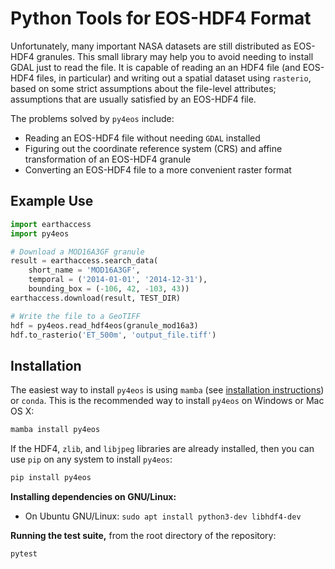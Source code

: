 Python Tools for EOS-HDF4 Format
================================

Unfortunately, many important NASA datasets are still distributed as EOS-HDF4 granules. This small library may help you to avoid needing to install GDAL just to read the file. It is capable of reading an an HDF4 file (and EOS-HDF4 files, in particular) and writing out a spatial dataset using `rasterio`, based on some strict assumptions about the file-level attributes; assumptions that are usually satisfied by an EOS-HDF4 file.

The problems solved by `py4eos` include:

- Reading an EOS-HDF4 file without needing `GDAL` installed
- Figuring out the coordinate reference system (CRS) and affine transformation of an EOS-HDF4 granule
- Converting an EOS-HDF4 file to a more convenient raster format


Example Use
-----------

```python
import earthaccess
import py4eos

# Download a MOD16A3GF granule
result = earthaccess.search_data(
    short_name = 'MOD16A3GF',
    temporal = ('2014-01-01', '2014-12-31'),
    bounding_box = (-106, 42, -103, 43))
earthaccess.download(result, TEST_DIR)

# Write the file to a GeoTIFF
hdf = py4eos.read_hdf4eos(granule_mod16a3)
hdf.to_rasterio('ET_500m', 'output_file.tiff')
```


Installation
------------

The easiest way to install `py4eos` is using `mamba` (see [installation instructions](https://github.com/conda-forge/miniforge#mambaforge)) or `conda`. This is the recommended way to install `py4eos` on Windows or Mac OS X:

```sh
mamba install py4eos
```

If the HDF4, `zlib`, and `libjpeg` libraries are already installed, then you can use `pip` on any system to install `py4eos`:

```sh
pip install py4eos
```

**Installing dependencies on GNU/Linux:**

- On Ubuntu GNU/Linux: `sudo apt install python3-dev libhdf4-dev`

**Running the test suite,** from the root directory of the repository:

```sh
pytest
```
